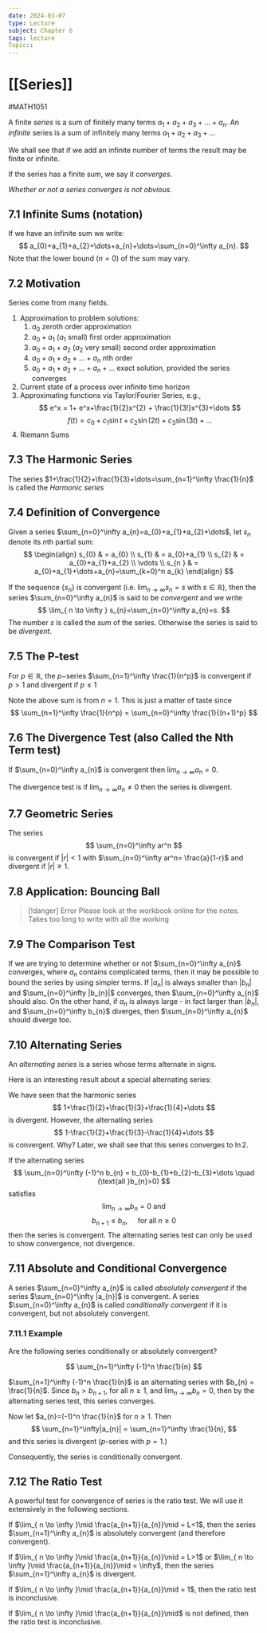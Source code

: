 ```yaml
---
date: 2024-03-07
type: Lecture
subject: Chapter 6
tags: lecture
Topic:: 
---
```

# [[Series]]
#MATH1051

A finite *series* is a sum of finitely many terms $a_{1}+a_{2}+a_{3}+\dots+a_{n}$. An *infinite* series is a sum of infinitely many terms $a_{1}+a_{2}+a_{3}+\dots$

We shall see that if we add an infinite number of terms the result may be finite or infinite.

If the series has a finite sum, we say it *converges*.

*Whether or not a series converges is not obvious.*

## 7.1 Infinite Sums (notation)

If we have an infinite sum we write:
$$
a_{0}+a_{1}+a_{2}+\dots+a_{n}+\dots=\sum_{n=0}^\infty a_{n}.
$$
Note that the lower bound ($n=0$) of the sum may vary.

## 7.2 Motivation

Series come from many fields.

1. Approximation to problem solutions:
	1. $a_{0}$ zeroth order approximation
	2. $a_{0}+a_{1}$ ($a_{1}$ small) first order approximation
	3. $a_{0}+a_{1}+a_{2}$ ($a_{2}$ very small) second order approximation
	4. $a_{0}+a_{1}+a_{2}+\dots+a_{n}$ $n$th order
	5. $a_{0}+a_{1}+a_{2}+\dots+a_{n}+\dots$ exact solution, provided the series converges
2.  Current state of a process over infinite time horizon
3. Approximating functions via Taylor/Fourier Series, e.g.,
$$
e^x = 1+ e^x+\frac{1}{2}x^{2} + \frac{1}{3!}x^{3}+\dots
$$
$$
f(t)=c_{0}+c_{1}\sin t+c_{2}\sin (2t)+c_{3}\sin(3t)+\dots
$$
4. Riemann Sums

## 7.3 The Harmonic Series

The series $1+\frac{1}{2}+\frac{1}{3}+\dots=\sum_{n=1}^\infty \frac{1}{n}$ is called the *Harmonic series*


## 7.4 Definition of Convergence

Given a series $\sum_{n=0}^\infty a_{n}=a_{0}+a_{1}+a_{2}+\dots$, let $s_{n}$ denote its $n$th partial sum:
$$
\begin{align}
s_{0} & = a_{0} \\
s_{1} & = a_{0}+a_{1} \\
s_{2} & = a_{0}+a_{1}+a_{2} \\
\vdots  \\
s_{n }  & = a_{0}+a_{1}+\dots+a_{n}=\sum_{k=0}^n a_{k}
\end{align}
$$

If the sequence $\{s_{n}\}$ is convergent (i.e. $\lim_{ n \to \infty }s_{n}=s$ with $s \in \mathbb{R}$), then the series $\sum_{n=0}^\infty a_{n}$ is said to be *convergent* and we write 
$$
\lim_{ n \to \infty } s_{n}=\sum_{n=0}^\infty a_{n}=s.
$$
The number $s$ is called the *sum* of the series. Otherwise the series is said to be *divergent*.

## 7.5 The P-test

For $p \in \mathbb{R}$, the $p-$series $\sum_{n=1}^\infty \frac{1}{n^p}$ is convergent if $p>1$ and divergent if $p\leq 1$

Note the above sum is from $n=1$. This is just a matter of taste since
$$
\sum_{n=1}^\infty \frac{1}{n^p} = \sum_{n=0}^\infty \frac{1}{(n+1)^p}
$$

## 7.6 The Divergence Test (also Called the Nth Term test)

If $\sum_{n=0}^\infty a_{n}$ is convergent then $\lim_{ n \to \infty }a_{n}=0.$

The divergence test is if $\lim_{ n \to \infty }a_{n} \neq 0$ then the series is divergent.

## 7.7 Geometric Series

The series
$$
\sum_{n=0}^\infty ar^n
$$
is convergent if $|r|<1$ with $\sum_{n=0}^\infty ar^n= \frac{a}{1-r}$ and divergent if $|r| \geq 1$.

## 7.8 Application: Bouncing Ball

> [!danger] Error
> Please look at the workbook online for the notes. Takes too long to write with all the working

## 7.9 The Comparison Test

If we are trying to determine whether or not $\sum_{n=0}^\infty a_{n}$ converges, where $a_{n}$ contains complicated terms, then it may be possible to bound the series by using simpler terms. If $|a_{n}|$ is always smaller than $|b_{n}|$ and $\sum_{n=0}^\infty |b_{n}|$ converges, then $\sum_{n=0}^\infty a_{n}$ should also. On the other hand, if $a_{n}$ is always large -  in fact larger than $|b_{n}|$, and $\sum_{n=0}^\infty b_{n}$ diverges, then $\sum_{n=0}^\infty a_{n}$ should diverge too.

## 7.10 Alternating Series

An *alternating series* is a series whose terms alternate in signs.

Here is an interesting result about a special alternating series:

We have seen that the harmonic series
$$
1+\frac{1}{2}+\frac{1}{3}+\frac{1}{4}+\dots
$$
is divergent. However, the alternating series
$$
1-\frac{1}{2}+\frac{1}{3}-\frac{1}{4}+\dots
$$
is convergent. Why? Later, we shall see that this series converges to $\ln 2$.

If the alternating series
$$
\sum_{n=0}^\infty (-1)^n b_{n} = b_{0}-b_{1}+b_{2}-b_{3}+\dots \quad (\text{all }b_{n}>0)
$$
satisfies
$$
\lim_{ n \to \infty }b_{n}=0 \text{ and } 
$$
$$
b_{n+1}\leq b_{n}, \quad \text{ for all }n \geq 0
$$
then the series is convergent.
The alternating series test can only be used to show convergence, not divergence.

## 7.11 Absolute and Conditional Convergence

A series $\sum_{n=0}^\infty a_{n}$ is called *absolutely convergent* if the series $\sum_{n=0}^\infty |a_{n}|$ is convergent.
A series $\sum_{n=0}^\infty a_{n}$ is called *conditionally convergent* if it is convergent, but not absolutely convergent.

### 7.11.1 Example

Are the following series conditionally or absolutely convergent?

$$
\sum_{n=1}^\infty (-1)^n \frac{1}{n}
$$

$\sum_{n=1}^\infty (-1)^n \frac{1}{n}$ is an alternating series with $b_{n} = \frac{1}{n}$. Since $b_{n}>b_{n+1}$, for all $n \geq 1$, and $\lim_{ n \to \infty }b_{n}=0$, then by the alternating series test, this series converges.

Now let $a_{n}=(-1)^n \frac{1}{n}$ for $n \geq 1$. Then
$$
\sum_{n=1}^\infty|a_{n}| = \sum_{n=1}^\infty \frac{1}{n},
$$
and this series is divergent ($p$-series with $p=1$.)

Consequently, the series is conditionally convergent.

## 7.12 The Ratio Test

A powerful test for convergence of series is the ratio test. We will use it extensively in the following sections.

If $\lim_{ n \to \infty }\mid \frac{a_{n+1}}{a_{n}}\mid = L<1$, then the series $\sum_{n=1}^\infty a_{n}$ is absolutely convergent (and therefore convergent).

If $\lim_{ n \to \infty }\mid \frac{a_{n+1}}{a_{n}}\mid = L>1$ or $\lim_{ n \to \infty }\mid \frac{a_{n+1}}{a_{n}}\mid = \infty$, then the series $\sum_{n=1}^\infty a_{n}$ is divergent.

If $\lim_{ n \to \infty }\mid \frac{a_{n+1}}{a_{n}}\mid = 1$, then the ratio test is inconclusive.

If $\lim_{ n \to \infty }\mid \frac{a_{n+1}}{a_{n}}\mid$ is not defined, then the ratio test is inconclusive.